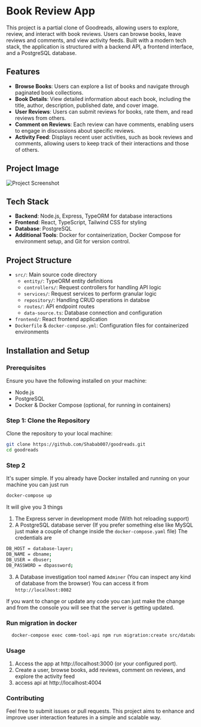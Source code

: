 # Book Review App

This project is a partial clone of Goodreads, allowing users to explore, review, and interact with book reviews. Users can browse books, leave reviews and comments, and view activity feeds. Built with a modern tech stack, the application is structured with a backend API, a frontend interface, and a PostgreSQL database.

## Features

- **Browse Books**: Users can explore a list of books and navigate through paginated book collections.
- **Book Details**: View detailed information about each book, including the title, author, description, published date, and cover image.
- **User Reviews**: Users can submit reviews for books, rate them, and read reviews from others.
- **Comment on Reviews**: Each review can have comments, enabling users to engage in discussions about specific reviews.
- **Activity Feed**: Displays recent user activities, such as book reviews and comments, allowing users to keep track of their interactions and those of others.

## Project Image

![Project Screenshot](https://github.com/user-attachments/assets/50f9fdee-43fa-446d-8c2e-28905c562c9b)

## Tech Stack

- **Backend**: Node.js, Express, TypeORM for database interactions
- **Frontend**: React, TypeScript, Tailwind CSS for styling
- **Database**: PostgreSQL
- **Additional Tools**: Docker for containerization, Docker Compose for environment setup, and Git for version control.

## Project Structure

- `src/`: Main source code directory
  - `entity/`: TypeORM entity definitions
  - `controllers/`: Request controllers for handling API logic
  - `services/`: Request services to perform granular logic
  - `repository/`: Handling CRUD operations in databse
  - `routes/`: API endpoint routes
  - `data-source.ts`: Database connection and configuration
- `frontend/`: React frontend application
- `Dockerfile` & `docker-compose.yml`: Configuration files for containerized environments

## Installation and Setup

### Prerequisites

Ensure you have the following installed on your machine:

- Node.js
- PostgreSQL
- Docker & Docker Compose (optional, for running in containers)

### Step 1: Clone the Repository

Clone the repository to your local machine:

```bash
git clone https://github.com/Shabab007/goodreads.git
cd goodreads
```

### Step 2

It's super simple. If you already have Docker installed and running on your machine you can just run

```sh
docker-compose up
```

It will give you 3 things

1. The Express server in development mode (With hot reloading support)
2. A PostgreSQL database server (If you prefer something else like MySQL just make a couple of change inside the `docker-compose.yaml` file) The credentials are

```sh
DB_HOST = database-layer;
DB_NAME = dbname;
DB_USER = dbuser;
DB_PASSWORD = dbpassword;
```

3. A Database investigation tool named `Adminer` (You can inspect any kind of database from the browser) You can access it from `http://localhost:8082`

If you want to change or update any code you can just make the change and from the console you will see that the server is getting updated.

### Run migration in docker

```sh
  docker-compose exec comm-tool-api npm run migration:create src/database/migration/user
```

### Usage

1. Access the app at http://localhost:3000 (or your configured port).
2. Create a user, browse books, add reviews, comment on reviews, and explore the activity feed
3. access api at http://localhost:4004

### Contributing

Feel free to submit issues or pull requests. This project aims to enhance and improve user interaction features in a simple and scalable way.
